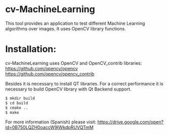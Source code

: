 # cv-MachineLearning
This tool provides an application to test different Machine Learning algorithms over images. It uses OpenCV library functions. 

# Installation:
cv-MachineLearning uses OpenCV and OpenCV_contrib libraries:
https://github.com/opencv/opencv
https://github.com/opencv/opencv_contrib

Besides it is necessary to install QT libraries.
For a correct performance it is necessary to build OpenCV library with Qt Backend support.

```sh
$ mkdir build
$ cd build
$ cmake ..
$ make
```

For more information (Spanish) please visit:
https://drive.google.com/open?id=0B750LQZH0oaccW9IWkdpRUVQTmM
